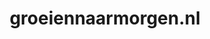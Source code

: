 ---
layout: post
title:  "groeiennaarmorgen.nl"
internal_url:  "/dutchgov/groeiennaarmorgen.nl.html"
categories: dutchgov
---